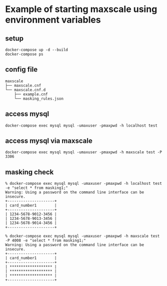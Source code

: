 # Example of starting maxscale using environment variables

## setup
```
docker-compose up -d --build
docker-compose ps
```

## config file
```
maxscale
├── maxscale.cnf
└── maxscale.cnf.d
    ├── example.cnf
    └── masking_rules.json
```

## access mysql
```
docker-compose exec mysql mysql -umaxuser -pmaxpwd -h localhost test
```

## access mysql via maxscale
```
docker-compose exec mysql mysql -umaxuser -pmaxpwd -h maxscale test -P 3306
```

## masking check
```
% docker-compose exec mysql mysql -umaxuser -pmaxpwd -h localhost test -e "select * from masking1;"
Warning: Using a password on the command line interface can be insecure.
+---------------------+
| card_number1        |
+---------------------+
| 1234-5678-9012-3456 |
| 1234-5678-9013-3456 |
| 1234-5678-9014-3456 |
+---------------------+

% docker-compose exec mysql mysql -umaxuser -pmaxpwd -h maxscale test -P 4008 -e "select * from masking1;"
Warning: Using a password on the command line interface can be insecure.
+---------------------+
| card_number1        |
+---------------------+
| ******************* |
| ******************* |
| ******************* |
+---------------------+
```
